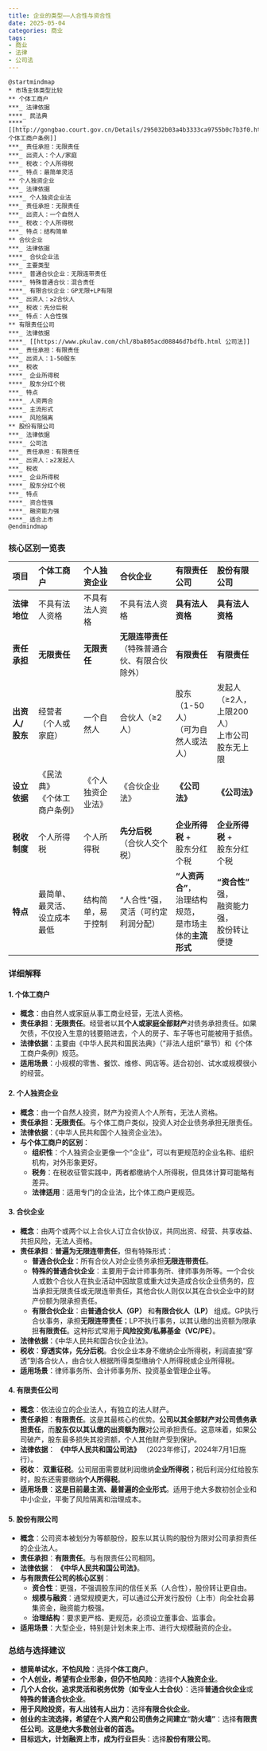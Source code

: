 ```yaml
---
title: 企业的类型——人合性与资合性
date: 2025-05-04
categories: 商业
tags: 
- 商业
- 法律
- 公司法
---
```


```plantuml
@startmindmap
* 市场主体类型比较
** 个体工商户
***_ 法律依据
****_ 民法典
****_ [[http://gongbao.court.gov.cn/Details/295032b03a4b3333ca9755b0c7b3f0.html 个体工商户条例]]
***_ 责任承担：无限责任
***_ 出资人：个人/家庭
***_ 税收：个人所得税
***_ 特点：最简单灵活
** 个人独资企业
***_ 法律依据
****_ 个人独资企业法
***_ 责任承担：无限责任
***_ 出资人：一个自然人
***_ 税收：个人所得税
***_ 特点：结构简单
** 合伙企业
***_ 法律依据
****_ 合伙企业法
***_ 主要类型
****_ 普通合伙企业：无限连带责任
****_ 特殊普通合伙：混合责任
****_ 有限合伙企业：GP无限+LP有限
***_ 出资人：≥2合伙人
***_ 税收：先分后税
***_ 特点：人合性强
** 有限责任公司
***_ 法律依据
****_ [[https://www.pkulaw.com/chl/8ba805acd08846d7bdfb.html 公司法]]
***_ 责任承担：有限责任
***_ 出资人：1-50股东
***_ 税收
****_ 企业所得税
****_ 股东分红个税
***_ 特点
****_ 人资两合
****_ 主流形式
****_ 风险隔离
** 股份有限公司
***_ 法律依据
****_ 公司法
***_ 责任承担：有限责任
***_ 出资人：≥2发起人
***_ 税收
****_ 企业所得税
****_ 股东分红个税
***_ 特点
****_ 资合性强
****_ 融资能力强
****_ 适合上市
@endmindmap
```

### 核心区别一览表

| 项目 | **个体工商户** | **个人独资企业** | **合伙企业** | **有限责任公司** | **股份有限公司** |
| :--- | :--- | :--- | :--- | :--- | :--- |
| **法律地位** | 不具有法人资格 | 不具有法人资格 | 不具有法人资格 | **具有法人资格** | **具有法人资格** |
| **责任承担** | **无限责任** | **无限责任** | **无限连带责任**<br>（特殊普通合伙、有限合伙除外） | **有限责任** | **有限责任** |
| **出资人/股东** | 经营者（个人或家庭） | 一个自然人 | 合伙人（≥2人） | 股东（1-50人）<br>（可为自然人或法人） | 发起人（≥2人，上限200人）<br/>上市公司股东无上限 |
| **设立依据** | 《民法典》<br>《个体工商户条例》 | 《个人独资企业法》 | 《合伙企业法》 | **《公司法》** | **《公司法》** |
| **税收制度** | 个人所得税 | 个人所得税 | **先分后税**<br>（合伙人交个税） | **企业所得税** + <br>股东分红个税 | **企业所得税** + <br>股东分红个税 |
| **特点** | 最简单、最灵活、设立成本最低 | 结构简单，易于控制 | “人合性”强，<br>灵活（可约定利润分配） | **“人资两合”**，<br>治理结构规范，<br>是市场主体的**主流形式** | **“资合性”** 强，<br>融资能力强，<br>股份转让便捷 |


### 详细解释

#### 1. 个体工商户

*   **概念**：由自然人或家庭从事工商业经营，无法人资格。
*   **责任承担**：**无限责任**。经营者以其**个人或家庭全部财产**对债务承担责任。如果欠债，不仅投入生意的钱要赔进去，个人的房子、车子等也可能被用于抵债。
*   **法律依据**：主要由《中华人民共和国民法典》（“非法人组织”章节）和《个体工商户条例》规范。
*   **适用场景**：小规模的零售、餐饮、维修、网店等。适合初创、试水或规模很小的经营。

#### 2. 个人独资企业

*   **概念**：由一个自然人投资，财产为投资人个人所有，无法人资格。
*   **责任承担**：**无限责任**。与个体工商户类似，投资人对企业债务承担无限责任。
*   **法律依据**：《中华人民共和国个人独资企业法》。
*   **与个体工商户的区别**：
    *   **组织性**：个人独资企业更像一个“企业”，可以有更规范的企业名称、组织机构，对外形象更好。
    *   **税务**：在税收征管实践中，两者都缴纳个人所得税，但具体计算可能略有差异。
    *   **法律适用**：适用专门的企业法，比个体工商户更规范。

#### 3. 合伙企业

*   **概念**：由两个或两个以上合伙人订立合伙协议，共同出资、经营、共享收益、共担风险，无法人资格。
*   **责任承担**：**普遍为无限连带责任**，但有特殊形式：
    *   **普通合伙企业**：所有合伙人对企业债务承担**无限连带责任**。
    *   **特殊的普通合伙企业**：主要用于会计师事务所、律师事务所等。一个合伙人或数个合伙人在执业活动中因故意或重大过失造成合伙企业债务的，应当承担无限责任或无限连带责任，其他合伙人则仅以其在合伙企业中的财产份额为限承担责任。
    *   **有限合伙企业**：由**普通合伙人（GP）** 和**有限合伙人（LP）** 组成。GP执行合伙事务，承担**无限连带责任**；LP不执行事务，以其认缴的出资额为限承担**有限责任**。这种形式常用于**风险投资/私募基金（VC/PE）**。
*   **法律依据**：《中华人民共和国合伙企业法》。
*   **税收**：**穿透实体，先分后税**。合伙企业本身不缴纳企业所得税，利润直接“穿透”到各合伙人，由合伙人根据所得类型缴纳个人所得税或企业所得税。
*   **适用场景**：律师事务所、会计师事务所、投资基金管理企业等。

#### 4. 有限责任公司

*   **概念**：依法设立的企业法人，有独立的法人财产。
*   **责任承担**：**有限责任**。这是其最核心的优势。**公司以其全部财产对公司债务承担责任**，而**股东仅以其认缴的出资额为限**对公司承担责任。这意味着，如果公司破产，股东最多损失其投资额，个人其他财产受到保护。
*   **法律依据**： **《中华人民共和国公司法》** （2023年修订，2024年7月1日施行）。
*   **税收**： **双重征税**。公司层面需要就利润缴纳**企业所得税**；税后利润分红给股东时，股东还需要缴纳**个人所得税**。
*   **适用场景**：**这是目前最主流、最普遍的企业形式**。适用于绝大多数初创企业和中小企业，平衡了风险隔离和治理成本。

#### 5. 股份有限公司

*   **概念**：公司资本被划分为等额股份，股东以其认购的股份为限对公司承担责任的企业法人。
*   **责任承担**：**有限责任**。与有限责任公司相同。
*   **法律依据**： **《中华人民共和国公司法》**。
*   **与有限责任公司的核心区别**：
    *   **资合性**：更强，不强调股东间的信任关系（人合性），股份转让更自由。
    *   **规模与融资**：通常规模更大，可以通过公开发行股份（上市）向全社会募集资金，融资能力极强。
    *   **治理结构**：要求更严格、更规范，必须设立董事会、监事会。
*   **适用场景**：大型企业，特别是计划未来上市、进行大规模融资的企业。

### 总结与选择建议

*   **想简单试水，不怕风险**：选择**个体工商户**。
*   **个人创业，希望有企业形象，但仍不怕风险**：选择**个人独资企业**。
*   **几个人合伙，追求灵活和税务优势（如专业人士合伙）**：选择**普通合伙企业**或**特殊的普通合伙企业**。
*   **用于风险投资，有人出钱有人出力**：选择**有限合伙企业**。
*   **创业的主流选择，希望在个人资产和公司债务之间建立“防火墙”**：选择**有限责任公司**。**这是绝大多数创业者的首选。**
*   **目标远大，计划融资上市，成为行业巨头**：选择**股份有限公司**。
